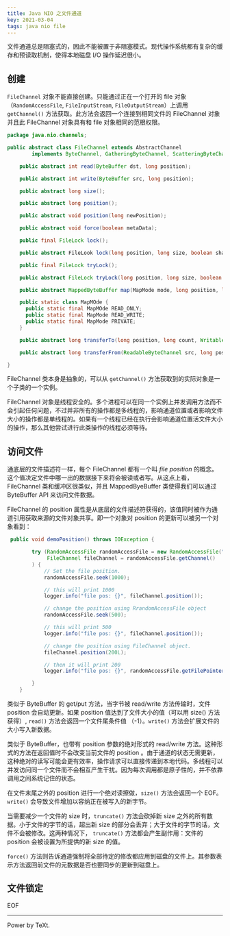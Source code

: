 ```yaml
---
title: Java NIO 之文件通道
key: 2021-03-04
tags: java nio file
---
```


文件通道总是阻塞式的，因此不能被置于非阻塞模式。现代操作系统都有复杂的缓存和预读取机制，使得本地磁盘 I/O 操作延迟很小。

<!--more-->

## 创建

`FileChannel` 对象不能直接创建。只能通过正在一个打开的 file 对象 （`RandomAccessFile`, `FileInputStream`, `FileOutputStream`）上调用 `getChannel()` 方法获取。此方法会返回一个连接到相同文件的 FileChannel 对象并且此 FileChannel 对象具有和 file 对象相同的范根权限。

```java
package java.nio.channels;

public abstract class FileChannel extends AbstractChannel
        implements ByteChannel, GatheringByteChannel, ScatteringByteChannel {

    public abstract int read(ByteBuffer dst, long position);

    public abstract int write(ByteBuffer src, long position);

    public abstract long size();

    public abstract long position();

    public abstract void position(long newPosition);

    public abstract void force(boolean metaData);

    public final FileLock lock();

    public abstract FileLook lock(long position, long size, boolean shared) ;

    public final FileLock tryLock();

    public abstract FileLock tryLock(long position, long size, boolean shared);

    public abstract MappedByteBuffer map(MapMode mode, long position, long size);

    public static class MapMOde {
      public static final MapMOde READ_ONLY;
      public static final MapMode READ_WRITE;
      public static final MapMode PRIVATE;
    }

    public abstract long transferTo(long position, long count, WritableByteChannel target);

    public abstract long transferFrom(ReadableByteChannel src, long position, long count);

}
```

FileChannel 类本身是抽象的，可以从 `getChannel()` 方法获取到的实际对象是一个子类的一个实例。

FileChannel 对象是线程安全的。多个进程可以在同一个实例上并发调用方法而不会引起任何问题，不过并非所有的操作都是多线程的，影响通道位置或者影响文件大小的操作都是单线程的。如果有一个线程已经在执行会影响通道位置活文件大小的操作，那么其他尝试进行此类操作的线程必须等待。

## 访问文件

通底层的文件描述符一样，每个 FileChannel 都有一个叫 *file position* 的概念。这个值决定文件中哪一出的数据接下来将会被读或者写。从这点上看，FileChannel 类和缓冲区很类似，并且 MappedByeBuffer 类使得我们可以通过 ByteBuffer API 来访问文件数据。

FileChannel 的 position 属性是从底层的文件描述符获得的，该值同时被作为通道引用获取来源的文件对象共享。即一个对象对 position 的更新可以被另一个对象看到：

```java
 public void demoPosition() throws IOException {

        try (RandomAccessFile randomAccessFile = new RandomAccessFile("C:\\works\\temp\\gc.log", "r");
             FileChannel fileChannel = randomAccessFile.getChannel()
        ) {
            // Set the file position.
            randomAccessFile.seek(1000);

            // this will print 1000
            logger.info("file pos: {}", fileChannel.position());

            // change the position using RrandomAccessFile object
            randomAccessFile.seek(500);

            // this will print 500
            logger.info("file pos: {}", fileChannel.position());

            // change the position using FileChannel object.
            fileChannel.position(200L);

            // then it will print 200
            logger.info("file pos: {}", randomAccessFile.getFilePointer());

        }
    }
```

类似于 ByteBuffer 的 get/put 方法，当字节被 read/write 方法传输时，文件 position 会自动更新。如果 position 值达到了文件大小的值（可以用 size() 方法获得）, `read()` 方法会返回一个文件尾条件值 （-1）。`write()` 方法会扩展文件的大小写入新数据。

类似于 ByteBuffer，也带有 position 参数的绝对形式的 read/write 方法。这种形式的方法在返回值时不会改变当前文件的 position 。由于通道的状态无需更新，这种绝对的读写可能会更有效率，操作请求可以直接传递到本地代码。多线程可以并发访问同一个文件而不会相互产生干扰。因为每次调用都是原子性的，并不依靠调用之间系统记住的状态。

在文件末尾之外的 position 进行一个绝对读擦做，`size()` 方法会返回一个 EOF。`write()` 会导致文件增加以容纳正在被写入的新字节。

当需要减少一个文件的 size 时，`truncate()` 方法会砍掉新 size 之外的所有数据。小于文件的字节的话，超出新 size 的部分会丢弃；大于文件的字节的话，文件不会被修改。这两种情况下， `truncate()` 方法都会产生副作用：文件的 position 会被设置为所提供的新 size 的值。

`force()` 方法则告诉通道强制将全部待定的修改都应用到磁盘的文件上。其参数表示方法返回前文件的元数据是否也要同步的更新到磁盘上。

## 文件锁定








EOF

---

Power by TeXt.
